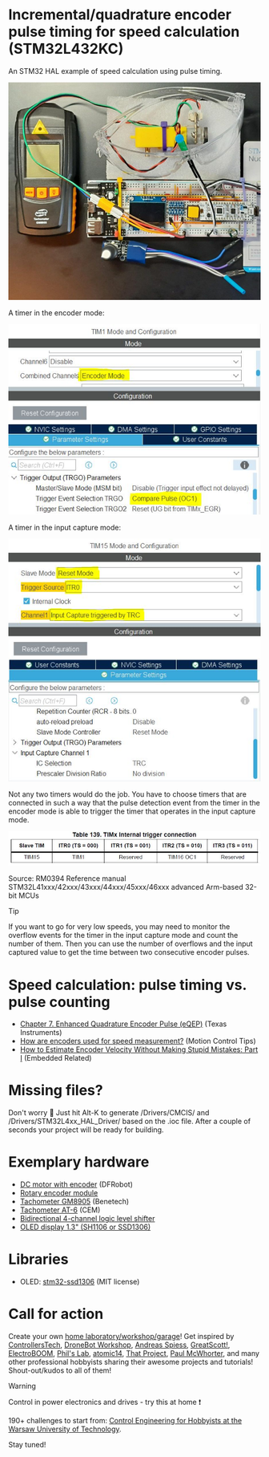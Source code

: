 # Incremental/quadrature encoder pulse timing for speed calculation (STM32L432KC)
 An STM32 HAL example of speed calculation using pulse timing.

 ![Incremental encoder lab set](/Assets/Images/incremental_encoder_lab_set.jpg)

A timer in the encoder mode:

 ![TIM Encoder Mode](/Assets/Images/tim_encoder.JPG)

A timer in the input capture mode:

 ![TIM Encoder Mode](/Assets/Images/tim_input_capture.JPG)

Not any two timers would do the job. You have to choose timers that are connected in such a way that the pulse detection event from the timer in the encoder mode is able to trigger the timer that operates in the input capture mode.

![TIM Encoder Mode](/Assets/Images/tim_internal_trigger_connection.JPG)

Source: RM0394 Reference manual STM32L41xxx/42xxx/43xxx/44xxx/45xxx/46xxx advanced Arm-based 32-bit MCUs

> [!TIP]
> If you want to go for very low speeds, you may need to monitor the overflow events for the timer in the input capture mode and count the number of them. Then you can use the number of overflows and the input captured value to get the time between two consecutive encoder pulses.

# Speed calculation: pulse timing vs. pulse counting
* [Chapter 7. Enhanced Quadrature Encoder Pulse (eQEP)](https://www.ti.com/lit/ug/sprui10a/sprui10a.pdf) (Texas Instruments)
* [How are encoders used for speed measurement?](https://www.motioncontroltips.com/how-are-encoders-used-for-speed-measurement/) (Motion Control Tips)
* [How to Estimate Encoder Velocity Without Making Stupid Mistakes: Part I](https://www.embeddedrelated.com/showarticle/158.php) (Embedded Related)

# Missing files?
Don't worry :slightly_smiling_face: Just hit Alt-K to generate /Drivers/CMCIS/ and /Drivers/STM32L4xx_HAL_Driver/ based on the .ioc file. After a couple of seconds your project will be ready for building.

# Exemplary hardware
* [DC motor with encoder](https://www.dfrobot.com/product-1457.html) (DFRobot)
* [Rotary encoder module ](https://sklep.msalamon.pl/produkt/modul-enkodera-z-przyciskiem/)
* [Tachometer GM8905](http://www.benetechco.net/en/products/gm8905.html) (Benetech)
* [Tachometer AT-6](https://www.cem-instruments.com/en/product-id-1313) (CEM)
* [Bidirectional 4-channel logic level shifter](https://sklep.msalamon.pl/produkt/konwerter-poziomow-logicznych-33v-5v-4-kanalowy/)
* [OLED display 1.3" (SH1106 or SSD1306)](https://sklep.msalamon.pl/produkt/wyswietlacz-oled-13-i2c-bialy/)

# Libraries
* OLED: [stm32-ssd1306](https://github.com/afiskon/stm32-ssd1306) (MIT license)

# Call for action
Create your own [home laboratory/workshop/garage](http://ufnalski.edu.pl/control_engineering_for_hobbyists/2024_dzien_otwarty_we/Dzien_Otwarty_WE_2024_Control_Engineering_for_Hobbyists.pdf)! Get inspired by [ControllersTech](https://www.youtube.com/@ControllersTech), [DroneBot Workshop](https://www.youtube.com/@Dronebotworkshop), [Andreas Spiess](https://www.youtube.com/@AndreasSpiess), [GreatScott!](https://www.youtube.com/@greatscottlab), [ElectroBOOM](https://www.youtube.com/@ElectroBOOM), [Phil's Lab](https://www.youtube.com/@PhilsLab), [atomic14](https://www.youtube.com/@atomic14), [That Project](https://www.youtube.com/@ThatProject), [Paul McWhorter](https://www.youtube.com/@paulmcwhorter), and many other professional hobbyists sharing their awesome projects and tutorials! Shout-out/kudos to all of them!

> [!WARNING]
> Control in power electronics and drives - try this at home :exclamation:

190+ challenges to start from: [Control Engineering for Hobbyists at the Warsaw University of Technology](http://ufnalski.edu.pl/control_engineering_for_hobbyists/Control_Engineering_for_Hobbyists_list_of_challenges.pdf).

Stay tuned!
